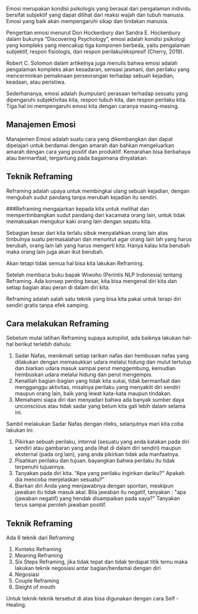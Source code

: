 <!-- # Manajemen Emosi dengan Teknik Reframing -->

Emosi merupakan kondisi psikologis yang berasal dari pengalaman individu bersifat subjektif yang dapat dilihat dari reaksi wajah dan tubuh manusia. Emosi yang baik akan mempengaruhi sikap dan tindakan manusia.

Pengertian emosi menurut Don Hockenbury dan Sandra E. Hockenbury dalam bukunya “Discovering Psychology”, emosi adalah kondisi psikologi yang kompleks yang mencakup tiga komponen berbeda, yaitu pengalaman subjektif, respon fisiologis, dan respon perilaku/ekspresif (Cherry, 2019).

Robert C. Solomon dalam artikelnya juga menulis bahwa emosi adalah pengalaman kompleks akan kesadaran, sensasi jasmani, dan perilaku yang mencerminkan pemaknaan perseorangan terhadap sebuah kejadian, keadaan, atau peristiwa.

Sederhananya, emosi adalah (kumpulan) perasaan terhadap sesuatu yang dipengaruhi subjektivitas kita, respon tubuh kita, dan respon perilaku kita. Tiga hal ini mempengaruhi emosi kita dengan caranya masing-masing.

## **Manajemen Emosi**

Manajemen Emosi adalah suatu cara yang dikembangkan dan dapat dipelajari untuk berdamai dengan amarah dan bahkan mengeluarkan amarah dengan cara yang positif dan produktif. Kemarahan bisa berbahaya atau bermanfaat, tergantung pada bagaimana dinyatakan.

## **Teknik Reframing**

Reframing adalah upaya untuk membingkai ulang sebuah kejadian, dengan mengubah sudut pandang tanpa merubah kejadian itu sendiri.

###Reframing mengajarkan kepada kita untuk melihat dan mempertimbangkan sudut pandang dari kacamata orang lain, untuk tidak memaksakan mengukur kaki orang lain dengan sepatu kita.

Sebagian besar dari kita terlalu sibuk menyalahkan orang lain atas timbulnya suatu permasalahan dan menuntut agar orang lain lah yang harus berubah, orang lain lah yang harus mengerti kita. Hanya kalau kita berubah maka orang lain juga akan ikut berubah.

Akan tetapi tidak semua hal bisa kita lakukan Reframing.

Setelah membaca buku bapak Wiwoho (Perintis NLP Indonesia) tentang Reframing. Ada konsep penting besar, kita bisa mengenal diri kita dan setiap bagian atau peran di dalam diri kita.

Reframing adalah salah satu teknik yang bisa kita pakai untuk terapi diri sendiri gratis tanpa efek samping.

## **Cara melakukan Reframing**

Sebelum mulai latihan Reframing supaya autopilot, ada baiknya lakukan hal-hal berikut terlebih dahulu:

1. Sadar Nafas, menikmati setiap tarikan nafas dan hembusan nafas yang dilakukan dengan memasukkan udara melalui hidung dan mulut tertutup dan biarkan udara masuk sampai perut menggembung, kemudian hembuskan udara melalui hidung dan perut mengempis.
2. Kenalilah bagian-bagian yang tidak kita sukai, tidak bermanfaat dan mengganggu aktivitas, misalnya perilaku yang menyakiti diri sendiri maupun orang lain, baik yang lewat kata-kata maupun tindakan.
3. Memahami siapa diri dan menyadari bahwa ada banyak sumber daya unconscious atau tidak sadar yang belum kita gali lebih dalam selama ini.

Sambil melakukan Sadar Nafas dengan rileks, selanjutnya mari kita coba lakukan ini:

1. Pikirkan sebuah perilaku, internal (sesuatu yang anda katakan pada diri sendiri atau gambaran yang anda lihat di dalam diri sendiri) maupun eksternal (pada org lain), yang anda pikirkan tidak ada manfaatnya.
2. Pisahkan perilaku dan tujuan. bayangkan bahwa perilaku itu tidak terpenuhi tujuannya.
3. Tanyakan pada diri kita. “Apa yang perilaku inginkan dariku?" Apakah dia mencoba menjelaskan sesuatu?”
4. Biarkan diri Anda yang menjawabnya dengan spontan, meskipun jawaban itu tidak masuk akal. Bila jawaban itu negatif, tanyakan : "apa (jawaban negatif) yang hendak disampaikan pada saya?" Tanyakan terus sampai peroleh jawaban positif.

## **Teknik Reframing**

Ada 6 teknik dari Reframing

1. Konteks Reframing
2. Meaning Reframing
3. Six Steps Reframing, jika tidak tepat dan tidak
   terdapat titik temu maka lakukan teknik negosiasi antar bagian/berdamai dengan diri
4. Negosiasi
5. Couple Reframing
6. Sleight of mouth

Untuk teknik-teknik tersebut di atas bisa digunakan dengan cara Self -Healing.
